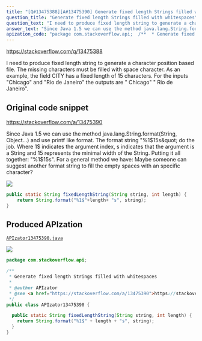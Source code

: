 ```yaml
---
title: "[Q#13475388][A#13475390] Generate fixed length Strings filled with whitespaces"
question_title: "Generate fixed length Strings filled with whitespaces"
question_text: "I need to produce fixed length string to generate a character position based file. The missing characters must be filled with space character. As an example, the field CITY has a fixed length of 15 characters. For the inputs \"Chicago\" and \"Rio de Janeiro\" the outputs are  \"        Chicago\" \" Rio de Janeiro\"."
answer_text: "Since Java 1.5 we can use the method java.lang.String.format(String, Object...) and use printf like format. The format string \"%1$15s\" do the job. Where 1$ indicates the argument index, s indicates that the argument is a String and 15 represents the minimal width of the String. Putting it all together: \"%1$15s\". For a general method we have: Maybe someone can suggest another format string to fill the empty spaces with an specific character?"
apization_code: "package com.stackoverflow.api;  /**  * Generate fixed length Strings filled with whitespaces  *  * @author APIzator  * @see <a href=\"https://stackoverflow.com/a/13475390\">https://stackoverflow.com/a/13475390</a>  */ public class APIzator13475390 {    public static String fixedLengthString(String string, int length) {     return String.format(\"%1$\" + length + \"s\", string);   } }"
---
```


https://stackoverflow.com/q/13475388

I need to produce fixed length string to generate a character position based file. The missing characters must be filled with space character.
As an example, the field CITY has a fixed length of 15 characters. For the inputs &quot;Chicago&quot; and &quot;Rio de Janeiro&quot; the outputs are 
&quot;        Chicago&quot;
&quot; Rio de Janeiro&quot;.



## Original code snippet

https://stackoverflow.com/a/13475390

Since Java 1.5 we can use the method java.lang.String.format(String, Object...) and use printf like format.
The format string &quot;%1$15s&quot; do the job. Where 1$ indicates the argument index, s indicates that the argument is a String and 15 represents the minimal width of the String.
Putting it all together: &quot;%1$15s&quot;.
For a general method we have:
Maybe someone can suggest another format string to fill the empty spaces with an specific character?

<div class="code-logo"><img src="/stackoverflow.png" /></div>

```java
public static String fixedLengthString(String string, int length) {
    return String.format("%1$"+length+ "s", string);
}
```

## Produced APIzation

[`APIzator13475390.java`](https://github.com/pasqualesalza/apization/raw/main/data/search/APIzator13475390.java)

<div class="code-logo"><img src="/apizator.png" /></div>

```java
package com.stackoverflow.api;

/**
 * Generate fixed length Strings filled with whitespaces
 *
 * @author APIzator
 * @see <a href="https://stackoverflow.com/a/13475390">https://stackoverflow.com/a/13475390</a>
 */
public class APIzator13475390 {

  public static String fixedLengthString(String string, int length) {
    return String.format("%1$" + length + "s", string);
  }
}

```